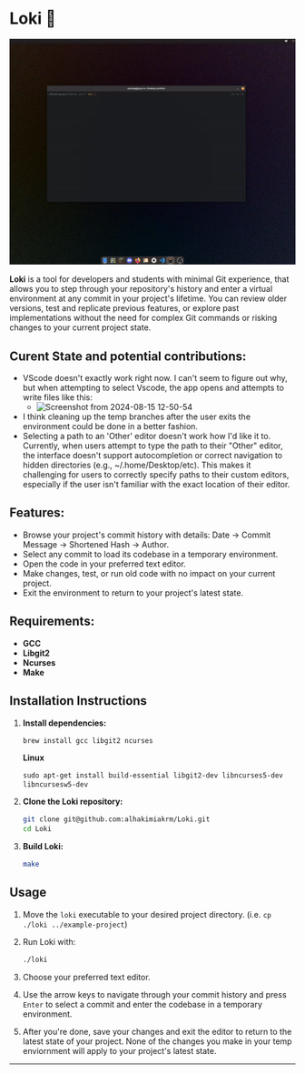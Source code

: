 # Loki 📗

![usages](./resources/usage.gif)

**Loki** is a tool for developers and students with minimal Git experience, that allows you to step through your repository's history and enter a virtual environment at any commit in your project's lifetime. You can review older versions, test and replicate previous features, or explore past implementations without the need for complex Git commands or risking changes to your current project state.

## Curent State and potential contributions:

- VScode doesn't exactly work right now. I can't seem to figure out why, but when attempting to select Vscode, the app opens and attempts to write files like this:
  - ![Screenshot from 2024-08-15 12-50-54](https://github.com/user-attachments/assets/6e6b5b6a-df0d-4444-8196-9f5782450202)
- I think cleaning up the temp branches after the user exits the environment could be done in a better fashion.
- Selecting a path to an 'Other' editor doesn't work how I'd like it to. Currently, when users attempt to type the path to their "Other" editor, the interface doesn't support autocompletion or correct navigation to hidden directories (e.g., ~/.home/Desktop/etc). This makes it challenging for users to correctly specify paths to their custom editors, especially if the user isn't familiar with the exact location of their editor.

  
## Features:
- Browse your project's commit history with details: Date → Commit Message → Shortened Hash → Author.
- Select any commit to load its codebase in a temporary environment.
- Open the code in your preferred text editor.
- Make changes, test, or run old code with no impact on your current project.
- Exit the environment to return to your project's latest state.

## Requirements:
- **GCC**
- **Libgit2**
- **Ncurses**
- **Make** 

## Installation Instructions 

1. **Install dependencies:**

   ```bash
   brew install gcc libgit2 ncurses
   ```

   **Linux**
   ```zshrc
   sudo apt-get install build-essential libgit2-dev libncurses5-dev libncursesw5-dev
   ```

3. **Clone the Loki repository:**

   ```bash
   git clone git@github.com:alhakimiakrm/Loki.git
   cd Loki
   ```

4. **Build Loki:**

   ```bash
   make
   ```

## Usage

1. Move the `loki` executable to your desired project directory. (i.e. ```cp ./loki ../example-project```)
   
2. Run Loki with:

   ```bash
   ./loki
   ```

4. Choose your preferred text editor.

5. Use the arrow keys to navigate through your commit history and press `Enter` to select a commit and enter the codebase in a temporary environment.

6. After you're done, save your changes and exit the editor to return to the latest state of your project. None of the changes you make in your temp enviornment will apply to your project's latest state.

---
